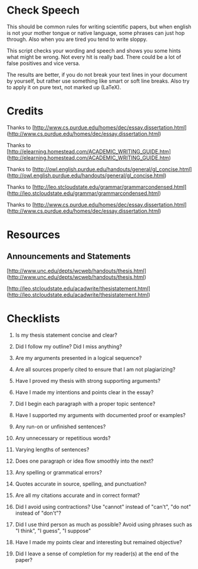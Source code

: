Check Speech
============
This should be common rules for writing scientific papers, but when english 
is not your mother tongue or native language, some phrases can just hop 
through. Also when you are tired you tend to write sloppy.

This script checks your wording and speech and shows you some hints what 
might be wrong. Not every hit is really bad. There could be a lot of false
positives and vice versa.

The results are better, if you do not break your text lines in your document
by yourself, but rather use something like smart or soft line breaks. Also try 
to apply it on pure text, not marked up (LaTeX).

Credits
=======
Thanks to [http://www.cs.purdue.edu/homes/dec/essay.dissertation.html]
(http://www.cs.purdue.edu/homes/dec/essay.dissertation.html)

Thanks to [http://elearning.homestead.com/ACADEMIC_WRITING_GUIDE.htm]
(http://elearning.homestead.com/ACADEMIC_WRITING_GUIDE.htm)

Thanks to [http://owl.english.purdue.edu/handouts/general/gl_concise.html]
(http://owl.english.purdue.edu/handouts/general/gl_concise.html)

Thanks to [http://leo.stcloudstate.edu/grammar/grammarcondensed.html]
(http://leo.stcloudstate.edu/grammar/grammarcondensed.html)

Thanks to [http://www.cs.purdue.edu/homes/dec/essay.dissertation.html]
(http://www.cs.purdue.edu/homes/dec/essay.dissertation.html)

Resources
=========

Announcements and Statements
----------------------------
[http://www.unc.edu/depts/wcweb/handouts/thesis.html]
(http://www.unc.edu/depts/wcweb/handouts/thesis.html)

[http://leo.stcloudstate.edu/acadwrite/thesistatement.html]
(http://leo.stcloudstate.edu/acadwrite/thesistatement.html)


Checklists
==========
1. Is my thesis statement concise and clear?
2. Did I follow my outline? Did I miss anything?
3. Are my arguments presented in a logical sequence?
4. Are all sources properly cited to ensure that I am not plagiarizing?
5. Have I proved my thesis with strong supporting arguments?
6. Have I made my intentions and points clear in the essay?

1. Did I begin each paragraph with a proper topic sentence?
2. Have I supported my arguments with documented proof or examples?
3. Any run-on or unfinished sentences?
4. Any unnecessary or repetitious words?
5. Varying lengths of sentences?
6. Does one paragraph or idea flow smoothly into the next?
7. Any spelling or grammatical errors?
8. Quotes accurate in source, spelling, and punctuation? 
9. Are all my citations accurate and in correct format?
10. Did I avoid using contractions? Use "cannot" instead of "can't", "do not" instead of "don't"?
11. Did I use third person as much as possible? Avoid using phrases such as "I think", "I guess", "I suppose"
12. Have I made my points clear and interesting but remained objective?
13. Did I leave a sense of completion for my reader(s) at the end of the paper?